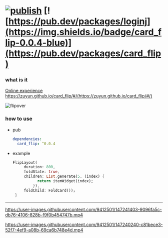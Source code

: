 # [![publish](https://github.com/ZuYun/card_flip/actions/workflows/publish.yml/badge.svg)](https://github.com/ZuYun/card_flip/actions/workflows/publish.yml)  [![https://pub.dev/packages/loginj](https://img.shields.io/badge/card_flip-0.0.4-blue)](https://pub.dev/packages/card_flip)  

### what is it

[Online experience](https://zuyun.github.io/card_flip/#/)
https://zuyun.github.io/card_flip/#/(https://zuyun.github.io/card_flip/#/)


![flipover](https://raw.githubusercontent.com/ZuYun/card_flip/main/preview/flip_cards.gif)

### how to use
 - pub

   ```yaml
   dependencies:
     card_flip: ^0.0.4
   ```

 - example

   ```dart
   FlipLayout(
        duration: 800,
        foldState: true,
        children: List.generate(5, (index) {
              return itemWidget(index);
        	}),
        foldChild: FoldCard());
    }
   ```
   
***

   https://user-images.githubusercontent.com/9412501/147241403-9096fa5c-db76-4106-828b-f9f0b454747b.mp4


   https://user-images.githubusercontent.com/9412501/147240240-c81bece3-52f7-4ef9-a08b-69ca6b748e4d.mp4
